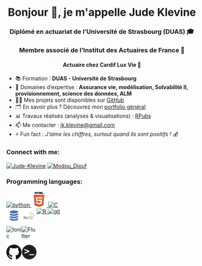 <h1 align="center">Bonjour 👋, je m'appelle Jude Klevine</h1>
<h3 align="center">Diplômé en actuariat de l’Université de Strasbourg (DUAS) 🎓</h3>
<h3 align="center">Membre associé de l’Institut des Actuaires de France 📘</h3>
<h4 align="center">Actuaire chez Cardif Lux Vie 🧮</h4>

<ul>
  <li>📚 Formation : <strong>DUAS - Université de Strasbourg</strong></li>
  <li>🌱 Domaines d’expertise : <strong>Assurance vie, modélisation, Solvabilité II, provisionnement, science des données, ALM</strong></li>
  <li>👨‍💻 Mes projets sont disponibles sur <a href="https://github.com/JudeKlevine?tab=repositories" target="_blank">GitHub</a></li>
  <li>🗂️ En savoir plus ? Découvrez mon <a href="http://bit.ly/judeklevine" target="_blank">portfolio général</a></li>
  <li>📊 Travaux réalisés (analyses & visualisations) : <a href="https://rpubs.com/JKLEVINE" target="_blank">RPubs</a></li>
  <li>📫 Me contacter : <a href="mailto:jk.klevine@gmail.com">jk.klevine@gmail.com</a></li>
  <li>⚡ Fun fact : <em>J’aime les chiffres, surtout quand ils sont positifs ! 💰</em></li>
</ul>





<h3 align="left">Connect with me:</h3>
<p align="left">
<a href="https://www.linkedin.com/in/jude-klevine-42158121b" target="blank"><img align="center" src="https://studenjoy.com/wp-content/uploads/2019/06/LinkedIn_HP-770x515.jpg" alt="Jude-Klevine" height="30" width="40" /></a>
<a href="https://api.whatsapp.com/send?phone=+33 6 41 37 79 31&text=Contactez moi" target="blank"><img align="center" src="https://upload.wikimedia.org/wikipedia/commons/6/6b/WhatsApp.svg" alt="Modou_Diouf" height="30" width="40" /></a>
</p>

<h3 align="left">Programming languages:</h3>
<p align="left">

<a href="https://www.python.org/" target="_blank"> <img src="https://upload.wikimedia.org/wikipedia/commons/thumb/c/c3/Python-logo-notext.svg/165px-Python-logo-notext.svg.png" alt="python" width="40" height="40"/> </a>
<a href="https://www.w3.org/html/" target="_blank"> <img src="https://raw.githubusercontent.com/devicons/devicon/master/icons/html5/html5-original-wordmark.svg" alt="html5" width="40" height="40"/> </a> 
<a href="https://isocpp.org/" target="_blank"> <img src="https://upload.wikimedia.org/wikipedia/commons/thumb/1/18/ISO_C%2B%2B_Logo.svg/306px-ISO_C%2B%2B_Logo.svg.png" alt="C" width="40" height="40"/> 
</a>
<br>
<a href="https://www.r-project.org/" target="_blank"> <img src="https://upload.wikimedia.org/wikipedia/commons/thumb/1/1b/R_logo.svg/724px-R_logo.svg.png" alt="R" width="40" height="40"/> </a>
<a href="https://git-scm.com/" target="_blank"> <img src="https://www.vectorlogo.zone/logos/git-scm/git-scm-icon.svg" alt="git" width="40" height="40"/> </a>
<img align="left" alt="SQL" width="40" height="40" src="https://raw.githubusercontent.com/github/explore/80688e429a7d4ef2fca1e82350fe8e3517d3494d/topics/sql/sql.png" />
<img align="left" alt="MySQL" width="40" height="40" src="https://raw.githubusercontent.com/github/explore/80688e429a7d4ef2fca1e82350fe8e3517d3494d/topics/mysql/mysql.png" />

<br/>

<img align="left" alt="Ionic" width="40" height="40" src="https://pbs.twimg.com/profile_images/1148952014036054016/xxv7lLvp_400x400.jpg" />
<img align="left" alt="Flutter" width="40" height="40" src="https://miro.medium.com/max/1000/1*ilC2Aqp5sZd1wi0CopD1Hw.png" />

<br/> <br/>
  <img align="left" alt="GitHub" width="40" height="40"    src="https://raw.githubusercontent.com/github/explore/78df643247d429f6cc873026c0622819ad797942/topics/github/github.png" />
  <img align="left" alt="Terminal" width="40" height="40"   src="https://raw.githubusercontent.com/github/explore/80688e429a7d4ef2fca1e82350fe8e3517d3494d/topics/terminal/terminal.png" />

</p>
